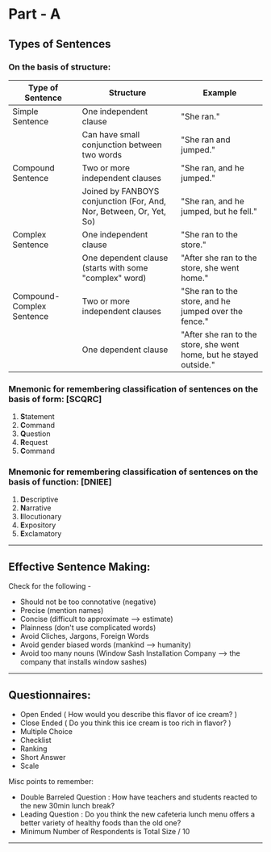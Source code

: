 # Part - A 

## Types of Sentences

### On the basis of structure: 

| Type of Sentence | Structure | Example |
| --------------- | --------- | ------- |
| Simple Sentence | One independent clause | "She ran." |
|                 | Can have small conjunction between two words | "She ran and jumped." |
| Compound Sentence | Two or more independent clauses | "She ran, and he jumped." |
|                    | Joined by FANBOYS conjunction (For, And, Nor, Between, Or, Yet, So) | "She ran, and he jumped, but he fell." |
| Complex Sentence | One independent clause | "She ran to the store." |
|                  | One dependent clause (starts with some "complex" word) | "After she ran to the store, she went home." |
| Compound-Complex Sentence | Two or more independent clauses | "She ran to the store, and he jumped over the fence." |
|                           | One dependent clause | "After she ran to the store, she went home, but he stayed outside." |


### Mnemonic for remembering classification of sentences on the basis of form: [SCQRC]

1. **S**tatement 
2. **C**ommand 
3. **Q**uestion 
4. **R**equest 
5. **C**ommand

### Mnemonic for remembering classification of sentences on the basis of function: [DNIEE]

1. **D**escriptive 
2. **N**arrative 
3. **I**llocutionary 
4. **E**xpository 
5. **E**xclamatory

--- 

## Effective Sentence Making:

Check for the following -
- Should not be too connotative (negative) 
- Precise (mention names) 
- Concise (difficult to approximate --> estimate) 
- Plainness (don't use complicated words) 
- Avoid Cliches, Jargons, Foreign Words 
- Avoid gender biased words (mankind --> humanity)
- Avoid too many nouns (Window Sash Installation Company --> the company that installs window sashes)

---

## Questionnaires:

- Open Ended ( How would you describe this flavor of ice cream? ) 
- Close Ended ( Do you think this ice cream is too rich in flavor? )
- Multiple Choice 
- Checklist
- Ranking 
- Short Answer 
- Scale

Misc points to remember: 
- Double Barreled Question : How have teachers and students reacted to the new 30min lunch break? 
- Leading Question : Do you think the new cafeteria lunch menu offers a better variety of healthy foods than the old one?
- Minimum Number of Respondents is Total Size / 10

---